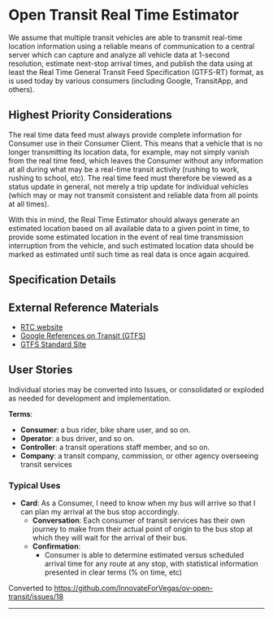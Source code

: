 <!--
 Copyright (C) 2022 Innovate for Vegas Foundation
 
 This file is part of ov-open-transit.
 
 ov-open-transit is free software: you can redistribute it and/or modify
 it under the terms of the GNU General Public License as published by
 the Free Software Foundation, either version 3 of the License, or
 (at your option) any later version.
 
 ov-open-transit is distributed in the hope that it will be useful,
 but WITHOUT ANY WARRANTY; without even the implied warranty of
 MERCHANTABILITY or FITNESS FOR A PARTICULAR PURPOSE.  See the
 GNU General Public License for more details.
 
 You should have received a copy of the GNU General Public License
 along with ov-open-transit.  If not, see <http://www.gnu.org/licenses/>.
-->

# Open Transit Real Time Estimator

We assume that multiple transit vehicles are able to transmit real-time location information using a reliable means of communication to a central server which can capture and analyze all vehicle data at 1-second resolution, estimate next-stop arrival times, and publish the data using at least the Real Time General Transit Feed Specification (GTFS-RT) format, as is used today by various consumers (including Google, TransitApp, and others).

## Highest Priority Considerations

The real time data feed must always provide complete information for Consumer use in their Consumer Client. This means that a vehicle that is no longer transmitting its location data, for example, may not simply vanish from the real time feed, which leaves the Consumer without any information at all during what may be a real-time transit activity (rushing to work, rushing to school, etc). The real time feed must therefore be viewed as a status update in general, not merely a trip update for individual vehicles (which may or may not transmit consistent and reliable data from all points at all times).

With this in mind, the Real Time Estimator should always generate an estimated location based on all available data to a given point in time, to provide some estimated location in the event of real time transmission interruption from the vehicle, and such estimated location data should be marked as estimated until such time as real data is once again acquired.

## Specification Details

## External Reference Materials

- [RTC website](https://www.rtcsnv.com/ways-to-travel/transit-services/for-developers/)
- [Google References on Transit (GTFS)](https://developers.google.com/transit/site-map)
- [GTFS Standard Site](https://gtfs.org/)

## User Stories

Individual stories may be converted into Issues, or consolidated or exploded as needed for development and implementation.

**Terms**:

- **Consumer**: a bus rider, bike share user, and so on.
- **Operator**: a bus driver, and so on.
- **Controller**: a transit operations staff member, and so on.
- **Company**: a transit company, commission, or other agency overseeing transit services

### Typical Uses

- **Card**: As a Consumer, I need to know when my bus will arrive so that I can plan my arrival at the bus stop accordingly.
  - **Conversation**: Each consumer of transit services has their own journey to make from their actual point of origin to the bus stop at which they will wait for the arrival of their bus.
  - **Confirmation**:
    - Consumer is able to determine estimated versus scheduled arrival time for any route at any stop, with statistical information presented in clear terms (% on time, etc)

Converted to https://github.com/InnovateForVegas/ov-open-transit/issues/18

---
